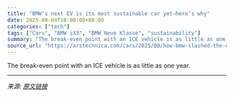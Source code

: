 ```yaml
---
title: "BMW’s next EV is its most sustainable car yet—here’s why"
date: 2025-08-04T10:00:08+08:00
categories: ["tech"]
tags: ["Cars", "BMW iX3", "BMW Neue Klasse", "sustainability"]
summary: "The break-even point with an ICE vehicle is as little as one year."
source_url: "https://arstechnica.com/cars/2025/08/how-bmw-slashed-the-carbon-footprint-of-its-next-ev-the-2026-ix3/"
---
```


The break-even point with an ICE vehicle is as little as one year.

---

*来源: [原文链接](https://arstechnica.com/cars/2025/08/how-bmw-slashed-the-carbon-footprint-of-its-next-ev-the-2026-ix3/)*
